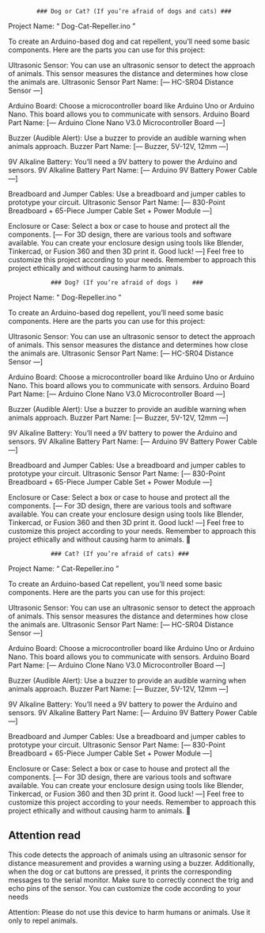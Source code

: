 			###	Dog or Cat? (If you’re afraid of dogs and cats)	###

Project Name: “ Dog-Cat-Repeller.ino ”

To create an Arduino-based dog and cat repellent, you’ll need some basic components. Here are the parts you can use for this project:

Ultrasonic Sensor: You can use an ultrasonic sensor to detect the approach of animals. This sensor measures the distance and determines how close the animals are.
Ultrasonic Sensor Part Name: [— HC-SR04 Distance Sensor —]

Arduino Board: Choose a microcontroller board like Arduino Uno or Arduino Nano. This board allows you to communicate with sensors.
Arduino Board Part Name: [— Arduino Clone Nano V3.0 Microcontroller Board —]

Buzzer (Audible Alert): Use a buzzer to provide an audible warning when animals approach.
Buzzer Part Name: [— Buzzer, 5V-12V, 12mm —]

9V Alkaline Battery: You’ll need a 9V battery to power the Arduino and sensors.
9V Alkaline Battery Part Name: [— Arduino 9V Battery Power Cable —]

Breadboard and Jumper Cables: Use a breadboard and jumper cables to prototype your circuit.
Ultrasonic Sensor Part Name: [— 830-Point Breadboard + 65-Piece Jumper Cable Set + Power Module —]


Enclosure or Case: Select a box or case to house and protect all the components.
[— For 3D design, there are various tools and software available. You can create your enclosure design using tools like Blender, Tinkercad, or Fusion 360 and then 3D print it. Good luck! —]
Feel free to customize this project according to your needs. Remember to approach this project ethically and without causing harm to animals.


				###	Dog? (If you’re afraid of dogs )	###

Project Name:  " Dog-Repeller.ino ”

To create an Arduino-based dog  repellent, you’ll need some basic components. Here are the parts you can use for this project:

Ultrasonic Sensor: You can use an ultrasonic sensor to detect the approach of animals. This sensor measures the distance and determines how close the animals are.
Ultrasonic Sensor Part Name: [— HC-SR04 Distance Sensor —]

Arduino Board: Choose a microcontroller board like Arduino Uno or Arduino Nano. This board allows you to communicate with sensors.
Arduino Board Part Name: [— Arduino Clone Nano V3.0 Microcontroller Board —]

Buzzer (Audible Alert): Use a buzzer to provide an audible warning when animals approach.
Buzzer Part Name: [— Buzzer, 5V-12V, 12mm —]

9V Alkaline Battery: You’ll need a 9V battery to power the Arduino and sensors.
9V Alkaline Battery Part Name: [— Arduino 9V Battery Power Cable —]

Breadboard and Jumper Cables: Use a breadboard and jumper cables to prototype your circuit.
Ultrasonic Sensor Part Name: [— 830-Point Breadboard + 65-Piece Jumper Cable Set + Power Module —]


Enclosure or Case: Select a box or case to house and protect all the components.
[— For 3D design, there are various tools and software available. You can create your enclosure design using tools like Blender, Tinkercad, or Fusion 360 and then 3D print it. Good luck! —]
Feel free to customize this project according to your needs. Remember to approach this project ethically and without causing harm to animals. 🐾


				###	Cat? (If you’re afraid of cats)	###

Project Name: “ Cat-Repeller.ino ”

To create an Arduino-based Cat repellent, you’ll need some basic components. Here are the parts you can use for this project:

Ultrasonic Sensor: You can use an ultrasonic sensor to detect the approach of animals. This sensor measures the distance and determines how close the animals are.
Ultrasonic Sensor Part Name: [— HC-SR04 Distance Sensor —]

Arduino Board: Choose a microcontroller board like Arduino Uno or Arduino Nano. This board allows you to communicate with sensors.
Arduino Board Part Name: [— Arduino Clone Nano V3.0 Microcontroller Board —]

Buzzer (Audible Alert): Use a buzzer to provide an audible warning when animals approach.
Buzzer Part Name: [— Buzzer, 5V-12V, 12mm —]

9V Alkaline Battery: You’ll need a 9V battery to power the Arduino and sensors.
9V Alkaline Battery Part Name: [— Arduino 9V Battery Power Cable —]

Breadboard and Jumper Cables: Use a breadboard and jumper cables to prototype your circuit.
Ultrasonic Sensor Part Name: [— 830-Point Breadboard + 65-Piece Jumper Cable Set + Power Module —]


Enclosure or Case: Select a box or case to house and protect all the components.
[— For 3D design, there are various tools and software available. You can create your enclosure design using tools like Blender, Tinkercad, or Fusion 360 and then 3D print it. Good luck! —]
Feel free to customize this project according to your needs. Remember to approach this project ethically and without causing harm to animals. 🐾


## Attention read ## 
This code detects the approach of animals using an ultrasonic sensor for distance measurement and provides a warning using a buzzer. Additionally, when the dog or cat buttons are pressed, it prints the corresponding messages to the serial monitor. Make sure to correctly connect the trig and echo pins of the sensor. You can customize the code according to your needs

Attention: Please do not use this device to harm humans or animals. Use it only to repel animals. 
    
